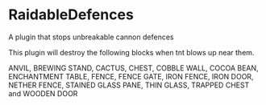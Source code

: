 # RaidableDefences
A plugin that stops unbreakable cannon defences

This plugin will destroy the following blocks when tnt blows up near them.

ANVIL,
BREWING STAND,
CACTUS,
CHEST,
COBBLE WALL,
COCOA BEAN,
ENCHANTMENT TABLE,
FENCE,
FENCE GATE,
IRON FENCE,
IRON DOOR,
NETHER FENCE,
STAINED GLASS PANE,
THIN GLASS,
TRAPPED CHEST and
WOODEN DOOR
